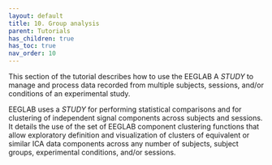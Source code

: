 ```yaml
---
layout: default
title: 10. Group analysis
parent: Tutorials
has_children: true
has_toc: true
nav_order: 10
---
```

This section of the tutorial describes how to use the EEGLAB A *STUDY* to manage and process data recorded from multiple subjects,
sessions, and/or conditions of an experimental study. 

EEGLAB uses a *STUDY* for performing statistical comparisons and for clustering of independent
signal components across subjects and sessions. It details the use of the 
set of EEGLAB component clustering functions that allow
exploratory definition and visualization of clusters of equivalent or
similar ICA data components across any number of subjects, subject
groups, experimental conditions, and/or sessions.